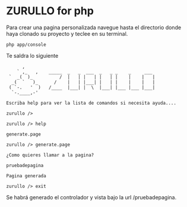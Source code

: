 # ZURULLO for php

Para crear una pagina personalizada navegue hasta el directorio donde haya clonado su proyecto y teclee en su terminal.

    php app/console

Te saldra lo siguiente

          ,                                                               
 	    ` ,_   ,    _____  _   _  ___  _   _ _    _     ___
 	 `  _(  )_          /  |   | |   | |   | |    |    |   |
 	  _(  `   )_      /    |   | |___| |   | |    |    |   |
 	 ( `-.   '  )   /____  |___| |  \  |___| |___ |___ |___|
 	  `-.____,-'
                                                                                                                                            
    Escriba help para ver la lista de comandos si necesita ayuda....
                                                                                                                                                 
    zurullo />
 
    zurullo /> help
                  
    generate.page
                  
    zurullo /> generate.page
                  
    ¿Como quieres llamar a la pagina?
                  
    pruebadepagina
                  
    Pagina generada 
                  
    zurullo /> exit

Se habrá generado el controlador y vista bajo la url /pruebadepagina.



